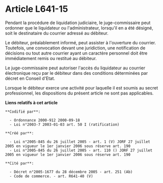 # Article L641-15

Pendant la procédure de liquidation judiciaire, le juge-commissaire peut ordonner que le liquidateur ou l'administrateur,
lorsqu'il en a été désigné, soit le destinataire du courrier adressé au débiteur.

Le débiteur, préalablement informé, peut assister à l'ouverture du courrier. Toutefois, une convocation devant une
juridiction, une notification de décisions ou tout autre courrier ayant un caractère personnel doit être immédiatement remis
ou restitué au débiteur.

Le juge-commissaire peut autoriser l'accès du liquidateur au courrier électronique reçu par le débiteur dans des conditions
déterminées par décret en Conseil d'Etat.

Lorsque le débiteur exerce une activité pour laquelle il est soumis au secret professionnel, les dispositions du présent
article ne sont pas applicables.

**Liens relatifs à cet article**

	**Codifié par**:

	  - Ordonnance 2000-912 2000-09-18
	  - Loi n°2003-7 2003-01-03 art. 50 I (ratification)

	**Créé par**:

	  - Loi n°2005-845 du 26 juillet 2005 - art. 1 (V) JORF 27 juillet 2005 en vigueur le 1er janvier 2006 sous réserve art. 190
	  - Loi n°2005-845 du 26 juillet 2005 - art. 110 () JORF 27 juillet 2005 en vigueur le 1er janvier 2006 sous réserve art. 190

	**Cité par**:

	  - Décret n°2005-1677 du 28 décembre 2005 - art. 251 (Ab)
	  - Code de commerce. - art. R641-40 (V)
